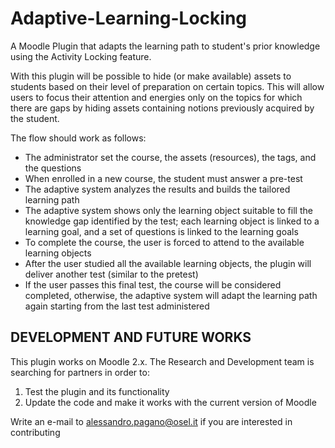 # Adaptive-Learning-Locking
A Moodle Plugin that adapts the learning path to student's prior knowledge using the Activity Locking feature.

With this plugin will be possible to hide (or make available) assets to students based on their level of preparation on certain topics.
This will allow users to focus their attention and energies only on the topics for which there are gaps by hiding assets containing notions previously acquired by the student.

The flow should work as follows: 

* The administrator set the course, the assets (resources), the tags, and the questions
* When enrolled in a new course, the student must answer a pre-test
* The adaptive system analyzes the results and builds the tailored learning path 
* The adaptive system shows only the learning object suitable to fill the knowledge gap identified by the test; each learning object is linked to a learning goal, and a set of questions is linked to the learning goals
* To complete the course, the user is forced to attend to the available learning objects
* After the user studied all the available learning objects, the plugin will deliver another test (similar to the pretest)
* If the user passes this final test, the course will be considered completed, otherwise, the adaptive system will adapt the learning path again starting from the last test administered

## DEVELOPMENT AND FUTURE WORKS
This plugin works on Moodle 2.x. The Research and Development team is searching for partners in order to: 

1. Test the plugin and its functionality
2. Update the code and make it works with the current version of Moodle

Write an e-mail to alessandro.pagano@osel.it if you are interested in contributing
